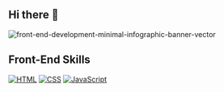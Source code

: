 ## Hi there 👋

![front-end-development-minimal-infographic-banner-vector](https://github.com/user-attachments/assets/d3565466-3bcd-4aae-bfcc-f3c7641d4647)


## Front-End Skills

[![HTML](https://img.shields.io/badge/HTML-E34F26?logo=html5&logoColor=white)](https://developer.mozilla.org/en-US/docs/Web/HTML)
[![CSS](https://img.shields.io/badge/CSS-1572B6?logo=css3&logoColor=white)](https://developer.mozilla.org/en-US/docs/Web/CSS)
[![JavaScript](https://img.shields.io/badge/JavaScript-F7DF1E?logo=javascript&logoColor=black)](https://developer.mozilla.org/en-US/docs/Web/JavaScript)
